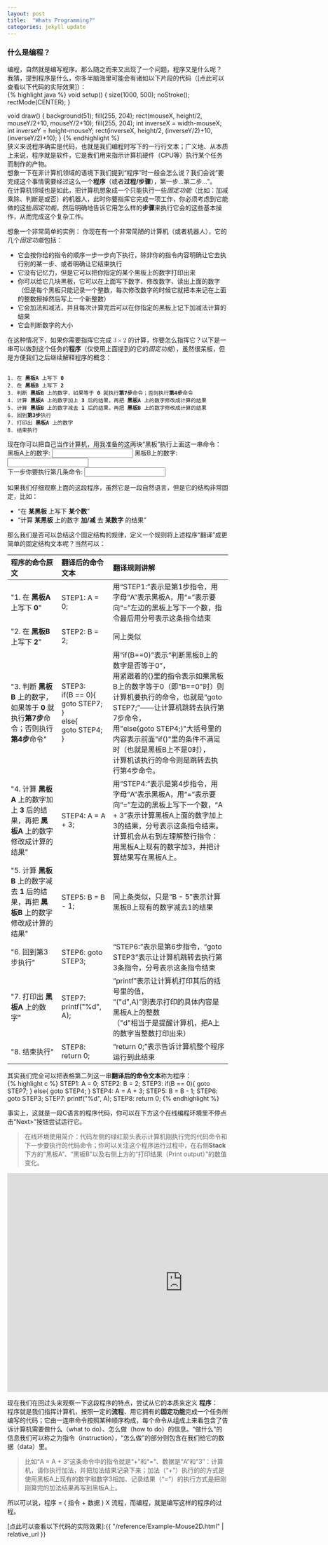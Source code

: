 ```yaml
---
layout: post
title:  "Whats Programming?"
categories: jekyll update
---
```


### 什么是编程？

编程，自然就是编写程序。那么随之而来又出现了一个问题，程序又是什么呢？  
我猜，提到程序是什么，你多半脑海里可能会有诸如以下片段的代码（[点此可以查看以下代码的实际效果]）：  
{% highlight java %}
void setup() {
  size(1000, 500);
  noStroke();
  rectMode(CENTER);
}

void draw() {
  background(51);
  fill(255, 204);
  rect(mouseX, height/2, mouseY/2+10, mouseY/2+10);
  fill(255, 204);
  int inverseX = width-mouseX;
  int inverseY = height-mouseY;
  rect(inverseX, height/2, (inverseY/2)+10, (inverseY/2)+10);
}
{% endhighlight %}  
狭义来说程序确实是代码，也就是我们编程时写下的一行行文本；广义地、从本质上来说，程序就是软件，它是我们用来指示计算机硬件（CPU等）执行某个任务而制作的产物。  
想象一下在非计算机领域的语境下我们提到“程序”时一般会怎么说？我们会说“要完成这个事情需要经过这么一个**程序**（或者**过程/步骤**），第一步...第二步...”。  
在计算机领域也是如此，把计算机想象成一个只能执行一些*固定功能*（比如：加减乘除、判断是或否）的机器人，此时你要指挥它完成一项工作，你必须考虑到它能做的这些*固定功能*，然后明确地告诉它用怎么样的**步骤**来执行它会的这些基本操作，从而完成这个复杂工作。  

想象一个非常简单的实例：
你现在有一个非常简陋的计算机（或者机器人），它的几个*固定功能*包括：
- 它会按你给的指令的顺序一步一步向下执行，除非你的指令内容明确让它去执行别的某一步、或者明确让它结束执行
- 它没有记忆力，但是它可以把你指定的某个黑板上的数字打印出来
- 你可以给它几块黑板，它可以在上面写下数字、修改数字、读出上面的数字（但是每个黑板只能记录一个整数，每次修改数字的时候它就把本来记在上面的整数擦掉然后写上一个新整数）
- 它会加法和减法，并且每次计算完后可以在你指定的黑板上记下加减法计算的结果
- 它会判断数字的大小

在这种情况下，如果你需要指挥它完成
         <math xmlns="http://www.w3.org/1998/Math/MathML" display="inline">
            <semantics>
              <mrow>
                <mn>3</mn>
                <mo>×</mo>
                <mn>2</mn>
              </mrow>
            </semantics>
         </math>
的计算，你要怎么指挥它？以下是一串可以做到这个任务的**程序**（仅使用上面提到的它的*固定功能*），虽然很呆板，但是方便我们之后继续解释程序的概念：  

<div class="language-plaintext highlighter-rouge"><div class="highlight"><pre class="highlight"><code>
1. 在 <b>黑板A</b> 上写下 <b>0</b>
2. 在 <b>黑板B</b> 上写下 <b>2</b>
3. 判断 <b>黑板B</b> 上的数字，如果等于 <b>0</b> 就执行<b>第7步</b>命令；否则执行<b>第4步</b>命令
4. 计算 <b>黑板A</b> 上的数字加上 <b>3</b> 后的结果，再把 <b>黑板A</b> 上的数字修改成计算的结果
5. 计算 <b>黑板B</b> 上的数字减去 <b>1</b> 后的结果，再把 <b>黑板B</b> 上的数字修改成计算的结果
6. 回到<b>第3步</b>执行
7. 打印出 <b>黑板A</b> 上的数字
8. 结束执行
</code></pre></div></div>

现在你可以把自己当作计算机，用我准备的这两块“黑板”执行上面这一串命令：  
<label for="fname">黑板A上的数字:</label>
<input type="text" id="fname" name="fname">
<label for="lname">黑板B上的数字:</label>
<input type="text" id="lname" name="lname"><br>
<label for="nextInstruction">下一步你要执行第几条命令:</label>
<input type="text" id="nextInstruction" name="nextInstruction"><br>

如果我们仔细观察上面的这段程序，虽然它是一段自然语言，但是它的结构非常固定，比如：

- “在 **某黑板** 上写下 **某个数**”
- “计算 **某黑板** 上的数字 **加/减** 去 **某数字** 的结果”

那么我们是否可以总结这个固定结构的规律，定义一个规则将上述程序“翻译”成更简单的固定结构文本呢？当然可以：  

|程序的命令原文|翻译后的命令文本|翻译规则讲解|
|:----|:----|:----|
|"1. 在 **黑板A** 上写下 **0**"|STEP1: A = 0;|用“STEP1:”表示是第1步指令，用字母“A”表示黑板A，用“=”表示要向“=”左边的黑板上写下一个数，指令最后用分号表示这条指令结束|
|"2. 在 **黑板B** 上写下 **2**"|STEP2: B = 2;|同上类似|
|"3. 判断 **黑板B** 上的数字，如果等于 **0** 就执行**第7步**命令；否则执行**第4步**命令"|STEP3:<br>if(B == 0){<br>goto STEP7;<br>}<br>else{<br>goto STEP4;<br>}|用“if(B==0)”表示“判断黑板B上的数字是否等于0”，<br>用紧跟着的{}里的指令表示如果黑板B上的数字等于0（即"B==0"时）则计算机要执行的命令，也就是“goto STEP7;”——让计算机跳转去执行第7步命令，<br>用"else{goto STEP4;}"大括号里的内容表示前面"if()"里的条件不满足时（也就是黑板B上不是0时），<br>计算机该执行的命令则是跳转去执行第4步命令。|
|"4. 计算 **黑板A** 上的数字加上 **3** 后的结果，再把 **黑板A** 上的数字修改成计算的结果"|STEP4: A = A + 3;|用“STEP4:”表示是第4步指令，用字母“A”表示黑板A，用“=”表示要向“=”左边的黑板上写下一个数，“A + 3”表示计算黑板A上面的数字加上3的结果，分号表示这条指令结束。<br>计算机会从右到左理解整行指令：用黑板A上现有的数字加3，并把计算结果写在黑板A上。|
|"5. 计算 **黑板B** 上的数字减去 **1** 后的结果，再把 **黑板B** 上的数字修改成计算的结果"|STEP5: B = B - 1;|同上条类似，只是“B - 5”表示计算黑板B上现有的数字减去1的结果|
|"6. 回到第3步执行"|STEP6: goto STEP3;|“STEP6:”表示是第6步指令，“goto STEP3”表示让计算机跳转去执行第3条指令，分号表示这条指令结束|
|"7. 打印出 **黑板A** 上的数字"|STEP7: printf("%d", A);|“printf”表示让计算机打印其后的括号里的值，<br>“("d",A)”则表示打印的具体内容是黑板A上的整数<br>（"d"相当于是提醒计算机，把A上的数字当整数打印出来）|
|"8. 结束执行"|STEP8: return 0;|“return 0;”表示告诉计算机整个程序运行到此结束|

其实我们完全可以把表格第二列这一串**翻译后的命令文本**称为程序：  
{% highlight c %}
  STEP1: A = 0;
  STEP2: B = 2;
  STEP3:
  if(B == 0){
         goto STEP7;
         }
         else{
         goto STEP4;
         }
  STEP4: A = A + 3;
  STEP5: B = B - 1;
  STEP6: goto STEP3;
  STEP7: printf("%d", A);
  STEP8: return 0;
{% endhighlight %}  

事实上，这就是一段C语言的程序代码，你可以在下方这个在线编程环境里不停点击“Next>”按钮尝试运行它。  
> 在线环境使用简介：代码左侧的绿红箭头表示计算机刚执行完的代码命令和下一步要执行的代码命令；你可以关注这个程序运行过程中，在右侧**Stack**下方的“黑板A”、“黑板B”以及右侧上方的“打印结果（Print output）”的数值变化。  
<iframe width="800" height="500" frameborder="0" src="https://pythontutor.com/iframe-embed.html#code=//%E6%B3%A8%E6%84%8F%EF%BC%9A%E4%B8%8B%E9%9D%A2%E4%BB%A3%E7%A0%81%E9%87%8C%E6%AF%8F%E8%A1%8C%E7%9A%84%22//%22%E5%8F%B3%E8%BE%B9%E7%9A%84%E5%86%85%E5%AE%B9%E9%83%BD%E6%98%AF%E6%B3%A8%E9%87%8A%EF%BC%8C%0A//%E4%BB%A3%E7%A0%81%E5%9C%A8%E8%A2%AB%E7%BC%96%E8%AF%91%E5%99%A8%E8%BD%AC%E6%8D%A2%E6%88%90%E8%AE%A1%E7%AE%97%E6%9C%BA%E5%8F%AF%E4%BB%A5%E7%90%86%E8%A7%A3%E5%92%8C%E5%92%8C%E6%89%A7%E8%A1%8C%E7%9A%84%E4%BA%8C%E8%BF%9B%E5%88%B6%E6%96%87%E4%BB%B6%E4%B9%8B%E5%89%8D%EF%BC%8C%0A//%E7%BC%96%E8%AF%91%E5%99%A8%E4%BC%9A%E5%85%88%E7%9B%B4%E6%8E%A5%E6%8A%8A%E6%B3%A8%E9%87%8A%E9%83%BD%E5%88%A0%E9%99%A4%EF%BC%8C%0A//%E6%B3%A8%E9%87%8A%E5%AD%98%E5%9C%A8%E7%9A%84%E7%9B%AE%E7%9A%84%E5%8D%95%E7%BA%AF%E7%9A%84%E6%98%AF%E7%BB%99%E6%88%91%E4%BB%AC%E8%87%AA%E5%B7%B1%E6%88%96%E8%80%85%E5%85%B6%E4%BB%96%E8%AF%BB%E6%88%91%E4%BB%AC%E4%BB%A3%E7%A0%81%E7%9A%84%E4%BA%BA%E6%8F%90%E7%A4%BA%E7%94%A8%E7%9A%84%EF%BC%8C%0A//%E6%89%80%E4%BB%A5%E4%BD%A0%E5%8F%AF%E4%BB%A5%E7%9B%B4%E6%8E%A5%E5%BD%93%E6%89%80%E6%9C%89%E7%9A%84%E6%B3%A8%E9%87%8A%E4%B8%8D%E5%AD%98%E5%9C%A8%0A%0Aint%20main%28%29%20%7B%0A%20%20%0A%20%20int%20A%3B//%E8%BF%99%E8%A1%8C%E4%BB%A3%E7%A0%81%E7%9B%B8%E5%BD%93%E4%BA%8E%E4%B8%80%E4%B8%AA%E5%87%86%E5%A4%87%E6%AD%A5%E9%AA%A4%EF%BC%8C%E7%BB%99%E4%BA%86%E8%AE%A1%E7%AE%97%E6%9C%BA%E4%B8%80%E5%9D%97%E9%BB%91%E6%9D%BFA%0A%20%20int%20B%3B//%E8%BF%99%E8%A1%8C%E4%BB%A3%E7%A0%81%E7%9B%B8%E5%BD%93%E4%BA%8E%E4%B8%80%E4%B8%AA%E5%87%86%E5%A4%87%E6%AD%A5%E9%AA%A4%EF%BC%8C%E7%BB%99%E4%BA%86%E8%AE%A1%E7%AE%97%E6%9C%BA%E4%B8%80%E5%9D%97%E9%BB%91%E6%9D%BFB%0A%20%20%0A%20%20//%E4%BB%A5%E4%B8%8B%E5%B0%B1%E6%98%AF%E6%88%91%E4%BB%AC%E7%BF%BB%E8%AF%91%E5%87%BA%E6%9D%A5%E7%9A%84%E6%8C%87%E4%BB%A4%EF%BC%8C%E5%AE%83%E5%85%B6%E5%AE%9E%E5%B0%B1%E6%98%AF%E4%B8%80%E6%AE%B5C%E8%AF%AD%E8%A8%80%E4%BB%A3%E7%A0%81%EF%BC%8C%0A%20%20//%E8%A6%81%E8%BF%90%E8%A1%8CC%E8%AF%AD%E8%A8%80%E4%BB%A3%E7%A0%81%E5%BF%85%E9%A1%BB%E5%B0%86%E4%BB%A3%E7%A0%81%E6%94%BE%E5%9C%A8int%20main%28%29%20%7B%7D%E7%9A%84%E5%A4%A7%E6%8B%AC%E5%8F%B7%E4%B9%8B%E4%B8%AD%EF%BC%8C%0A%20%20//C%E8%AF%AD%E8%A8%80%E7%9A%84%E7%BC%96%E8%AF%91%E5%99%A8%E6%89%8D%E8%83%BD%E8%AF%86%E5%88%AB%E5%AE%83%E5%B9%B6%E6%8A%8A%E5%AE%83%E7%BC%96%E8%AF%91%E6%88%90%E4%BA%8C%E8%BF%9B%E5%88%B6%E6%96%87%E4%BB%B6%EF%BC%8C%E6%9D%A5%E8%AE%A9%E8%AE%A1%E7%AE%97%E6%9C%BA%E7%90%86%E8%A7%A3%E5%92%8C%E8%BF%90%E8%A1%8C%0A%20%20STEP1%3A%20A%20%3D%200%3B%0A%20%20STEP2%3A%20B%20%3D%202%3B%0A%20%20STEP3%3A%0A%20%20if%28B%20%3D%3D%200%29%7B%0A%20%20goto%20STEP7%3B%0A%20%20%7D%0A%20%20else%7B%0A%20%20goto%20STEP4%3B%0A%20%20%7D%0A%20%20STEP4%3A%20A%20%3D%20A%20%2B%203%3B%0A%20%20STEP5%3A%20B%20%3D%20B%20-%201%3B%0A%20%20STEP6%3A%20goto%20STEP3%3B%0A%20%20STEP7%3A%20printf%28%22%25d%22,%20A%29%3B%0A%20%20STEP8%3A%20return%200%3B%0A%20%20%0A%7D&codeDivHeight=400&codeDivWidth=350&cumulative=false&curInstr=0&heapPrimitives=nevernest&origin=opt-frontend.js&py=c_gcc9.3.0&rawInputLstJSON=%5B%5D&textReferences=false"> </iframe>  

现在我们在回过头来观察一下这段程序的特点，尝试从它的本质来定义 **程序**：  
程序就是我们指挥计算机，按照一定的**流程**、用它拥有的**固定功能**完成一个任务所编写的代码；它由一连串命令按照某种顺序构成，每个命令从组成上来看包含了告诉计算机需要做什么（what to do）、怎么做（how to do）的信息。“做什么”的信息我们可以称之为指令（instruction），“怎么做”的部分则包含在我们给它的数据（data）里。  
> 比如“A = A + 3”这条命令中的指令就是“+”和“=”、数据是“A”和“3”：计算机，请你执行加法，并把加法结果记录下来；加法（“+”）执行的的方式是使用黑板A上现有的数字和数字3相加、记录结果（“=”）的执行方式是把刚刚算完的加法结果再写到黑板A上。  

所以可以说，程序 = ( 指令 + 数据 ) X 流程，而编程，就是编写这样的程序的过程。

[点此可以查看以下代码的实际效果]:{{ "/reference/Example-Mouse2D.html" | relative_url }}

